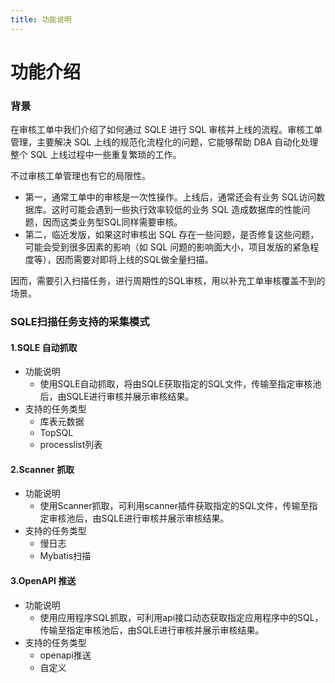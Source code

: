 ```yaml
---
title: 功能说明
---
```


# 功能介绍
### 背景
在审核工单中我们介绍了如何通过 SQLE 进行 SQL 审核并上线的流程。审核工单管理，主要解决 SQL 上线的规范化流程化的问题，它能够帮助 DBA 自动化处理整个 SQL 上线过程中一些重复繁琐的工作。

不过审核工单管理也有它的局限性。

* 第一，通常工单中的审核是一次性操作。上线后，通常还会有业务 SQL访问数据库。这时可能会遇到一些执行效率较低的业务 SQL 造成数据库的性能问题，因而这类业务型SQL同样需要审核。
* 第二，临近发版，如果这时审核出 SQL 存在一些问题，是否修复这些问题，可能会受到很多因素的影响（如 SQL 问题的影响面大小，项目发版的紧急程度等），因而需要对即将上线的SQL做全量扫描。

因而，需要引入扫描任务，进行周期性的SQL审核，用以补充工单审核覆盖不到的场景。

### SQLE扫描任务支持的采集模式
#### 1.SQLE 自动抓取
* 功能说明
    * 使用SQLE自动抓取，将由SQLE获取指定的SQL文件，传输至指定审核池后，由SQLE进行审核并展示审核结果。
* 支持的任务类型
    * 库表元数据
    * TopSQL
    * processlist列表
#### 2.Scanner 抓取
* 功能说明
    * 使用Scanner抓取，可利用scanner插件获取指定的SQL文件，传输至指定审核池后，由SQLE进行审核并展示审核结果。
* 支持的任务类型
    * 慢日志
    * Mybatis扫描
#### 3.OpenAPI 推送
* 功能说明
    * 使用应用程序SQL抓取，可利用api接口动态获取指定应用程序中的SQL，传输至指定审核池后，由SQLE进行审核并展示审核结果。
* 支持的任务类型
    * openapi推送
    * 自定义


